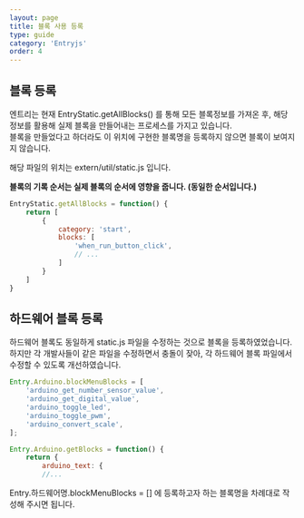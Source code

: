 ```yaml
---
layout: page
title: 블록 사용 등록
type: guide
category: 'Entryjs'
order: 4
---
```


## 블록 등록

엔트리는 현재 EntryStatic.getAllBlocks() 를 통해 모든 블록정보를 가져온 후, 
해당 정보를 활용해 실제 블록을 만들어내는 프로세스를 가지고 있습니다.  
블록을 만들었다고 하더라도 이 위치에 구현한 블록명을 등록하지 않으면 블록이 보여지지 않습니다.

해당 파일의 위치는 extern/util/static.js 입니다.  

**블록의 기록 순서는 실제 블록의 순서에 영향을 줍니다. (동일한 순서입니다.)**    


```js
EntryStatic.getAllBlocks = function() {
    return [
        {
            category: 'start',
            blocks: [
                'when_run_button_click',
                // ...
            ]
        }
    ]
}
```


## 하드웨어 블록 등록

하드웨어 블록도 동일하게 static.js 파일을 수정하는 것으로 블록을 등록하였었습니다.  
하지만 각 개발사들이 같은 파일을 수정하면서 충돌이 잦아, 각 하드웨어 블록 파일에서 수정할 수 있도록 개선하였습니다.

```js
Entry.Arduino.blockMenuBlocks = [
    'arduino_get_number_sensor_value',
    'arduino_get_digital_value',
    'arduino_toggle_led',
    'arduino_toggle_pwm',
    'arduino_convert_scale',
];

Entry.Arduino.getBlocks = function() {
    return {
        arduino_text: {
        //...
```

Entry.하드웨어명.blockMenuBlocks = [] 에 등록하고자 하는 블록명을 차례대로 작성해 주시면 됩니다.
